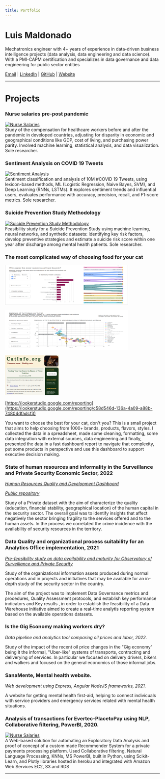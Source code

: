 ```yaml
---
title: Portfolio
---
```


# Luis Maldonado

Mechatronics engineer with 4+ years of experience in data-driven business intelligence projects (data analysis, data engineering and data science). 
With a PMI-CAPM certification and specializes in data governance and data engineering for public sector entities

[Email](mailto:lg.maldonado@outlook.com) | [LinkedIn](https://www.linkedin.com/in/lg-maldonado) | [GitHub](https://github.com/l-maldonado) | [Website](https://luisgmaldonado.wordpress.com)

---


# Projects  

### **Nurse salaries pre-post pandemic**  
<a href="https://l-maldonado.github.io/Nurse_Salaries_Project"><img src="https://www.datascienceportfol.io/static/profile_pics/pr0_F52F19A04C416053149A.jpg" alt="Nurse Salaries" width="400" height="130"></img></a>  
Study of the compensation for healthcare workers before and after the pandemic in developed countries, adjusting for disparity in economic and geographical conditions like GDP, cost of living, and purchasing power parity.   Involved machine learning, statistical analysis, and data visualization. Sole researcher.


### **Sentiment Analysis on COVID 19 Tweets**  
<a href="https://l-maldonado.github.io/Sentiment-Analysis-on-Twitter-Data/"><img src="https://www.datascienceportfol.io/static/profile_pics/pr1_7624F6E6945F21854567.png" alt="Sentiment Analysis" width="400" height="130"></img></a>  
Sentiment classification and analysis of 10M #COVID 19 Tweets, using lexicon-based methods, ML (Logistic Regression, Naive Bayes, SVM), and Deep Learning (RNNs, LSTMs). It explores sentiment trends and influential users, evaluates performance with accuracy, precision, recall, and F1-score metrics. Sole researcher.


### **Suicide Prevention Study Methodology**  
<a href="https://github.com/l-maldonado/Methodology-for-a-Suicide-Prevention-Study"><img src="https://www.datascienceportfol.io/static/profile_pics/pr2_50B6982A186BAB7C4216.png" alt="Suicide Prevention Study Methodology" width="400" height="130"></img></a>  
Feasibility study for a Suicide Prevention Study using machine learning, neural networks, and synthetic datasets: Identifying key risk factors, develop preventive strategies and estimate a suicide risk score within one year after discharge among mental health patients. Sole researcher.


### **The most complicated way of choosing food for your cat**  

<a href="https://lookerstudio.google.com/reporting/c58d546d-136a-4a09-a88b-74804dfadcf3"><img src="https://raw.githubusercontent.com/l-maldonado/l-maldonado.github.io/refs/heads/main/CatInfo_Dashboard_Screenshot_2025-08-01%2022-55-19.png" width="400" height="130"></img></a> 

<a href="https://lookerstudio.google.com/reporting/c58d546d-136a-4a09-a88b-74804dfadcf3"><img src="https://raw.githubusercontent.com/l-maldonado/l-maldonado.github.io/refs/heads/main/CatInfo_Dashboard_Screenshot_2025-08-02%2015-57-01.png" width="400" height="130"></img></a> 

<a href="https://lookerstudio.google.com/reporting/c58d546d-136a-4a09-a88b-74804dfadcf3"><img src="https://raw.githubusercontent.com/l-maldonado/l-maldonado.github.io/refs/heads/main/CatInfo_Screenshot_2025-08-01%2017-45-40.png" width="175" height="130"></img></a>  
    
[https://lookerstudio.google.com/reporting](https://lookerstudio.google.com/reporting/c58d546d-136a-4a09-a88b-74804dfadcf3)

You want to choose the best for your cat, don't you? This is a small project that aims to help choosing from 1000+ brands, products, flavors, styles. I collected the data in a spreadsheet, made some cleaning, formatting, some data integration with external sources, data engineering and finally, presented the data in a fast dashboard report to navigate that complexity, put some products in perspective and use this dashboard to support executive decision making.


### **State of human resources and informality in the Surveillance and Private Security Economic Sector, 2022**
*[Human Resources Quality and Development Dashboard](https://pruebas-supervigilancia.nexura.com/observatorio/publicaciones/7348/tablero-de-recurso-humano/)*

*[Public repository](https://github.com/l-maldonado/Observatorio_SVSP)*

Study of a Private dataset with the aim of characterize the quality (education, financial stability, geographical location) of the human capital in the security sector. The overall goal was to identify insights that affect negatively the sector bringing fragility to the services offered and to the human assets. In the process we correlated the crime incidence with the availability of security resources in the territory.



### **Data Quality and organizational process suitability for an Analytics Office implementation, 2021**
*[Pre-feasibility study on data availability and maturity for Observatory of Surveillance and Private Security](https://pruebas-supervigilancia.nexura.com/observatorio/publicaciones/7341/estudios-e-investigaciones/)*

Study of the organizational information assets produced during normal operations and in projects and initiatives that may be available for an in-depth study of the security sector in the country. 

The aim of the project was to implement Data Governance metrics and procedures, Quality Assessment protocols, and establish key performance indicators and Key results , in order to establish the feasibility of a Data Warehouse initiative aimed to create a real-time analytis reporting system based on the available operations datasets.



### **Is the Gig Economy making workers dry?**
*Data pipeline and analytics tool comparing oil prices and labor, 2022.*

Study of the impact of the recent oil price changes in the "Gig economy" being it the informal, "Uber-like" systems of transports, contracting and deliverying of services. In particular we focused on delivery drivers, bikers and walkers and focused on the general economics of those informal jobs. 



### **SanaMente, Mental health website.**
*Web development using Express, Angular NodeJS frameworks, 2021.*

A website for getting mental health first-aid, helping to connect indivicuals with service providers and emergency services related with mental health situations.




### **Analysis of  transactions for Evertec-PlacetoPay using NLP, Collaborative filtering, PowerBI, 2020.**
<a href="https://github.com/l-maldonado/team67-ptp"><img src="https://github.com/l-maldonado/team67-ptp/raw/main/static/images/Datafolio1.jpg" alt="Nurse Salaries" width="400" height="130"></img></a>  
A Web-based solution for automating an Exploratory Data Analysis and proof of concept of a custom made Recommender System for a private payments processing platform. Used Collaborative filtering, Natural Language Processing, KNNs, MS PowerBI, built in Python, using Scikit-Learn, and Plotly libraries hosted in heroku and integrated with Amazon Web Services EC2, S3 and RDS 


---

